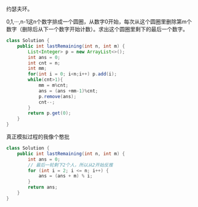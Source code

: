 约瑟夫环。

0,1,···,n-1这n个数字排成一个圆圈，从数字0开始，每次从这个圆圈里删除第m个数字（删除后从下一个数字开始计数）。求出这个圆圈里剩下的最后一个数字。

```java
class Solution {
    public int lastRemaining(int n, int m) {
        List<Integer> p = new ArrayList<>();
        int ans = 0;
        int cnt = n;
        int mm;
        for(int i = 0; i<n;i++) p.add(i);
        while(cnt>1){
            mm = m%cnt;
            ans = (ans +mm-1)%cnt;
            p.remove(ans);
            cnt--;
        }
        return p.get(0);
    }
}
```

真正模拟过程的我像个憨批



```java
class Solution {
    public int lastRemaining(int n, int m) {
        int ans = 0;
        // 最后一轮剩下2个人，所以从2开始反推
        for (int i = 2; i <= n; i++) {
            ans = (ans + m) % i;
        }
        return ans;
    }
}
```

